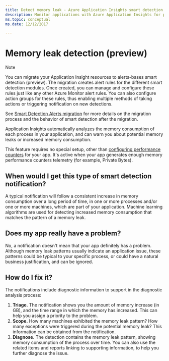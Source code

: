 ```yaml
---
title: Detect memory leak - Azure Application Insights smart detection
description: Monitor applications with Azure Application Insights for potential memory leaks.
ms.topic: conceptual
ms.date: 12/12/2017

---
```

# Memory leak detection (preview)

>[!NOTE]
>You can migrate your Application Insight resources to alerts-bases smart detection (preview). The migration creates alert rules for the different smart detection modules. Once created, you can manage and configure these rules just like any other Azure Monitor alert rules. You can also configure action groups for these rules, thus enabling multiple methods of taking actions or triggering notification on new detections.
>
> See [Smart Detection Alerts migration](../alerts/alerts-smart-detections-migration.md) for more details on the migration process and the behavior of smart detection after the migration.

Application Insights automatically analyzes the memory consumption of each process in your application, and can warn you about potential memory leaks or increased memory consumption.

This feature requires no special setup, other than [configuring performance counters](./performance-counters.md) for your app. It's active when your app generates enough memory performance counters telemetry (for example, Private Bytes).

## When would I get this type of smart detection notification?
A typical notification will follow a consistent increase in memory consumption over a long period of time, in one or more processes and/or one or more machines, which are part of your application. Machine learning algorithms are used for detecting increased memory consumption that matches the pattern of a memory leak.

## Does my app really have a problem?
No, a notification doesn't mean that your app definitely has a problem. Although memory leak patterns usually indicate an application issue, these patterns could be typical to your specific process, or could have a natural business justification, and can be ignored.

## How do I fix it?
The notifications include diagnostic information to support in the diagnostic analysis process:
1. **Triage.** The notification shows you the amount of memory increase (in GB), and the time range in which the memory has increased. This can help you assign a priority to the problem.
2. **Scope.** How many machines exhibited the memory leak pattern? How many exceptions were triggered during the potential memory leak? This information can be obtained from the notification.
3. **Diagnose.** The detection contains the memory leak pattern, showing memory consumption of the process over time. You can also use the related items and reports linking to supporting information, to help you further diagnose the issue.
